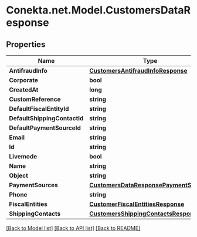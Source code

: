 # Conekta.net.Model.CustomersDataResponse

## Properties

Name | Type | Description | Notes
------------ | ------------- | ------------- | -------------
**AntifraudInfo** | [**CustomersAntifraudInfoResponse**](CustomersAntifraudInfoResponse.md) |  | [optional] 
**Corporate** | **bool** |  | [optional] 
**CreatedAt** | **long** |  | [optional] 
**CustomReference** | **string** |  | [optional] 
**DefaultFiscalEntityId** | **string** |  | [optional] 
**DefaultShippingContactId** | **string** |  | [optional] 
**DefaultPaymentSourceId** | **string** |  | [optional] 
**Email** | **string** |  | [optional] 
**Id** | **string** |  | [optional] 
**Livemode** | **bool** |  | [optional] 
**Name** | **string** |  | [optional] 
**Object** | **string** |  | [optional] 
**PaymentSources** | [**CustomersDataResponsePaymentSources**](CustomersDataResponsePaymentSources.md) |  | [optional] 
**Phone** | **string** |  | [optional] 
**FiscalEntities** | [**CustomerFiscalEntitiesResponse**](CustomerFiscalEntitiesResponse.md) |  | [optional] 
**ShippingContacts** | [**CustomersShippingContactsResponse**](CustomersShippingContactsResponse.md) |  | [optional] 

[[Back to Model list]](../README.md#documentation-for-models) [[Back to API list]](../README.md#documentation-for-api-endpoints) [[Back to README]](../README.md)

